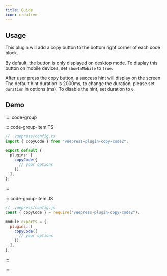 ```yaml
---
title: Guide
icon: creative
---
```


## Usage

This plugin will add a copy button to the bottom right corner of each code block.

By default, the button is only displayed on desktop mode. To display this button on mobile devices, set `showInMobile` to `true`.

After user press the copy button, a success hint will display on the screen. The default hint duration is 2000ms, to change the duration, please set `duration` in options (ms). To disable the hint, set duration to `0`.

## Demo

:::: code-group

::: code-group-item TS

```ts
// .vuepress/config.ts
import { copyCode } from "vuepress-plugin-copy-code2";

export default {
  plugins: [
    copyCode({
      // your options
    }),
  ],
};
```

:::

::: code-group-item JS

```js
// .vuepress/config.js
const { copyCode } = require("vuepress-plugin-copy-code2");

module.exports = {
  plugins: [
    copyCode({
      // your options
    }),
  ],
};
```

:::

::::
